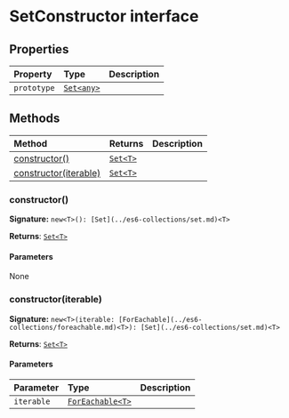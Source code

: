 # SetConstructor interface










## Properties

| Property	   | Type	| Description|
|:-------------|:-------|:-----------|
|`prototype`      | [`Set<any>`](../es6-collections/set.md) |  |




## Methods

| Method	   |  Returns	| Description|
|:-------------|:-------|:-----------|
|[constructor<T>()](constructor<t>)      | [`Set<T>`](../es6-collections/set.md) |  |
|[constructor<T>(iterable)](constructor<t>iterable)      | [`Set<T>`](../es6-collections/set.md) |  |




### constructor<T>()



**Signature:** ``new<T>(): [Set](../es6-collections/set.md)<T>``

**Returns**: [`Set<T>`](../es6-collections/set.md)



#### Parameters
None


### constructor<T>(iterable)



**Signature:** ``new<T>(iterable: [ForEachable](../es6-collections/foreachable.md)<T>): [Set](../es6-collections/set.md)<T>``

**Returns**: [`Set<T>`](../es6-collections/set.md)



#### Parameters


| Parameter	   | Type    | Description |
|:-------------|:---------------|:------------|
| `iterable`    | [`ForEachable<T>`](../es6-collections/foreachable.md) |  |

